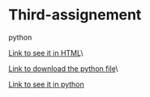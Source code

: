 # Third-assignement
python

[Link to see it in HTML](http://spgarulo.github.io/Third-assignement/Third-assignement-2.html)\\

[Link to download the python file](http://spgarulo.github.io/Third-assignement/Third-assignement-2.ipynb)\\

[Link to see it in python](https://github.com/spgarulo/Third-assignement/blob/gh-pages/Third-assignement-2.ipynb)

